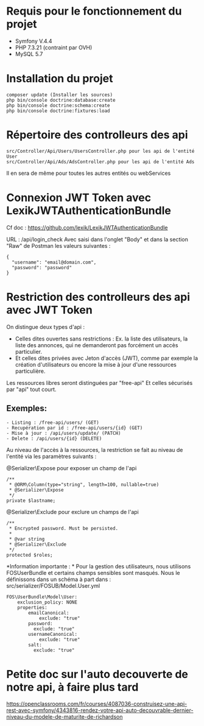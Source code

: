 # Requis pour le fonctionnement du projet 
- Symfony V.4.4
- PHP 7.3.21 (contraint par OVH)
- MySQL 5.7



# Installation du projet
````
composer update (Installer les sources)
php bin/console doctrine:database:create
php bin/console doctrine:schema:create
php bin/console doctrine:fixtures:load
````


# Répertoire des controlleurs des api
````
src/Controller/Api/Users/UsersController.php pour les api de l'entité User
src/Controller/Api/Ads/AdsController.php pour les api de l'entité Ads 
````
Il en sera de même pour toutes les autres entités ou webServices

# Connexion JWT Token avec LexikJWTAuthenticationBundle
Cf doc : https://github.com/lexik/LexikJWTAuthenticationBundle

URL : /api/login_check
Avec saisi dans l'onglet "Body" et dans la section "Raw" de Postman les valeurs suivantes :
````
{
  "username": "email@domain.com",
  "password": "password"
}
````


# Restriction des controlleurs des api avec JWT Token
On distingue deux types d'api : 
- Celles dites ouvertes sans restrictions : Ex. la liste des utilisateurs, la liste des annonces, qui ne demanderont pas forcément un accès particulier. 
- Et celles dites privées avec Jeton d'accès (JWT), comme par exemple la création d'utilisateurs ou encore la mise à jour d'une ressources particulière.

Les ressources libres seront distinguées par "free-api"
Et celles sécurisés par "api" tout court.

## Exemples:
````
- Listing : /free-api/users/ (GET)
- Recupération par id : /free-api/users/{id} (GET)
- Mise à jour : /api/users/update/ (PATCH)
- Delete : /api/users/{id} (DELETE)
````

Au niveau de l'accès à la ressources, la restriction se fait au niveau de l'entité via les paramètres suivants :

@Serializer\Expose pour exposer un champ de l'api
````
/**
 * @ORM\Column(type="string", length=100, nullable=true)
 * @Serializer\Expose
 */
private $lastname;
````

@Serializer\Exclude pour exclure un champs de l'api
````
/**
 * Encrypted password. Must be persisted.
 *
 * @var string
 * @Serializer\Exclude
 */
protected $roles;
````

*Information importante : * Pour la gestion des utilisateurs, nous utilisons FOSUserBundle et certains champs sensibles sont masqués. Nous le définissons dans un schéma à part dans :
src/serializer/FOSUB/Model.User.yml
````
FOS\UserBundle\Model\User:
    exclusion_policy: NONE
    properties:
        emailCanonical:
            exclude: "true"
        password:
          exclude: "true"
        usernameCanonical:
            exclude: "true"
        salt:
          exclude: "true"
````


# Petite doc sur l'auto decouverte de notre api, à faire plus tard
https://openclassrooms.com/fr/courses/4087036-construisez-une-api-rest-avec-symfony/4343816-rendez-votre-api-auto-decouvrable-dernier-niveau-du-modele-de-maturite-de-richardson



 







